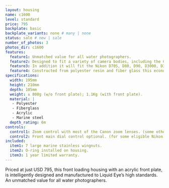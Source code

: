 ```yaml
---
layout: housing
name: c1600
level: standard
price: 795
backplate: basic
backplate_variants: none # many | none
status: sale # new | sale
number_of_photos: 3
photos_dir: c1600
features:
  feature1: Unmatched value for all water photographers.
  feature2: Designed to fit a variety of camera bodies, including the Canon EOS 300D, EOS 350D, EOS 400D, EOS 450D, EOS 500D, EOS 550D, EOS 600D, EOS 20D, EOS 30D, EOS 40D, EOS 50D, EOS 60D, EOS 7D, EOS 5D, EOS 5D Mark II.
  feature3: In addition it will fit the Nikon D70S, D80, D90, D3000, D3100, D5000, D5100, D7000, D200, D300, D300S, D700, D800.
  feature4: Constructed from polyester resin and fiber glass this economical water housing meets Liquid Eye’s high standards for strength, reliability and user-friendliness.
specifications:
  width: 195mm
  height: 210mm
  depth: 105mm
  weight: ± 800g (w/o front plate); 1.1Kg (with front plate).
  material: |
   - Polyester
   - Fiberglass
   - Acrylic
   - Marine steel
  depth_rating: 6m
controls:
  control1: Zoom control with most of the Canon zoom lenses. (some other brands can be eligible too).
  control2: Front main dial control optional. (for some eligible Nikon's models).
included:
  item1: 7 large marine stainless wingnuts.
  item2: O-ring installed on housing.
  item3: 1 year limited warranty.
---
```

Priced at just USD 795, this front loading housing with an acrylic front plate, is intelligently designed and manufactured to Liquid Eye’s high standards. An unmatched value for all water photographers.
